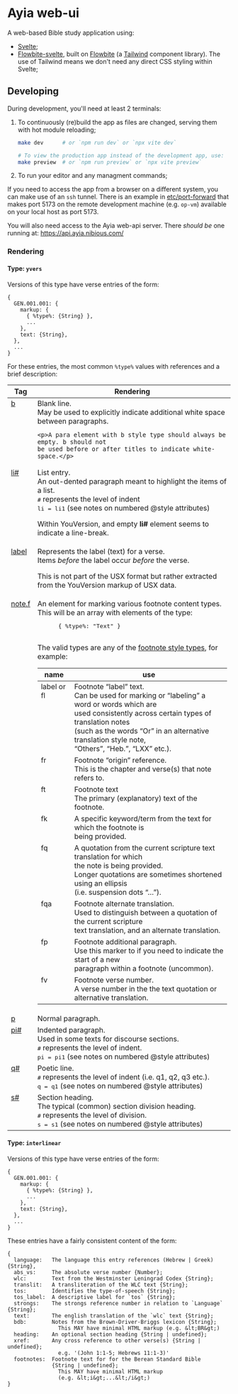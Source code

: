 # Ayia web-ui

A web-based Bible study application using:
- [Svelte](https://svelte.dev/docs/introduction);
- [Flowbite-svelte](https://flowbite-svelte.com/docs/pages/introduction),
  built on [Flowbite](https://flowbite.com/docs/getting-started/introduction/)
  (a [Tailwind](https://tailwindcss.com/docs/installation) component library).
  The use of Tailwind means we don't need any direct CSS styling within Svelte;

## Developing

During development, you'll need at least 2 terminals:
1.  To continuously (re)build the app as files are changed, serving them with
    hot module reloading;
    ```sh
    make dev      # or `npm run dev` or `npx vite dev`

    # To view the production app instead of the development app, use:
    make preview  # or `npm run preview` or `npx vite preview`
    ```
2.  To run your editor and any managment commands;

If you need to access the app from a browser on a different system, you can
make use of an `ssh` tunnel. There is an example in
[etc/port-forward](./etc/port-forward) that makes port 5173 on the remote
development machine (e.g. `op-vm`) available on your local host as port 5173.

You will also need access to the Ayia web-api server. There *should be* one
running at: https://api.ayia.nibious.com/

### Rendering

#### Type: `yvers`
Versions of this type have verse entries of the form:
```
{
  GEN.001.001: {
    markup: {
      { %type%: {String} },
      ...
    },
    text: {String},
  },
  ...
}
```

For these entries, the most common `%type%` values with references and a brief
description:
<table>
 <thead>
  <tr><th>Tag</th><th>Rendering</th></tr>
 </thead>
 <tbody>
  <tr valign='top'>
   <td>
    <a href='https://ubsicap.github.io/usx/parastyles.html#b'>b</a>
   </td>
   <td>
    Blank line.<br />
    May be used to explicitly indicate additional white space between
    paragraphs.<br />

    <p>A para element with b style type should always be empty. b should not
    be used before or after titles to indicate white-space.</p>
   </td>
  </tr>

  <tr valign='top'>
   <td>
    <a href='https://ubsicap.github.io/usx/parastyles.html#li'>li#</a>
   </td>
   <td>
    List entry.<br />
    An out-dented paragraph meant to highlight the items of a list.<br />
    <tt>#</tt> represents the level of indent<br />
    <tt>li = li1</tt> (see notes on numbered @style attributes)<br />
    <p>Within YouVersion, and empty <b>li#</b> element seems to indicate a
    line-break.</p>
   </td>
  </tr>

  <tr valign='top'>
   <td>
    <a href='https://ubsicap.github.io/usx/parastyles.html#label'>label</a>
   </td>
   <td>
    Represents the label (text) for a verse.<br />
    Items <i>before</i> the label occur <i>before</i> the verse.<br />
    <p>This is not part of the USX format but rather extracted from the
    YouVersion markup of USX data.</p>
   </td>
  </tr>

  <tr valign='top'>
   <td>
    <a href='https://ubsicap.github.io/usx/notes.html#footnote-char-style-types'>
      note.f
    </a>
   </td>
   <td>
    An element for marking various footnote content types.<br />
    This will be an array with elements of the type:
    <pre>
      { %type%: "Text" }
    </pre>
    <p>The valid types are any of the
    <a href='https://ubsicap.github.io/usx/notes.html#footnote-char-style-types'>footnote
    style types</a>, for example:</p>
    <table>
     <thead>
      <tr><th>name</th><th>use</th></tr>
     </thead>
     <tbody>
      <tr valign='top'>
       <td>label or fl</td>
       <td>
        Footnote “label” text.<br />
        Can be used for marking or “labeling” a word or words which are<br />
        used consistently across certain types of translation notes<br />
        (such as the words “Or” in an alternative translation style note,<br />
        “Others”, “Heb.”, “LXX” etc.).
      </tr>
      <tr valign='top'>
       <td>fr</td>
       <td>
        Footnote “origin” reference.<br />
        This is the chapter and verse(s) that note refers to.
       </td>
      </tr>
      <tr valign='top'>
       <td>ft</td>
       <td>
        Footnote text<br />
        The primary (explanatory) text of the footnote.
       </td>
      </tr>
      <tr valign='top'>
       <td>fk</td>
       <td>
        A specific keyword/term from the text for which the footnote is<br />
        being provided.
       </td>
      </tr>
      <tr valign='top'>
       <td>fq</td>
       <td>
        A quotation from the current scripture text translation for which<br />
        the note is being provided.<br />
        Longer quotations are sometimes shortened using an ellipsis<br />
        (i.e.  suspension dots “…”).
       </td>
      </tr>
      <tr valign='top'>
       <td>fqa</td>
       <td>
        Footnote alternate translation.<br />
        Used to distinguish between a quotation of the current scripture<br />
        text translation, and an alternate translation.
       </td>
      </tr>
      <tr valign='top'>
       <td>fp</td>
       <td>
        Footnote additional paragraph.<br />
        Use this marker to if you need to indicate the start of a new<br />
        paragraph within a footnote (uncommon).
       </td>
      <tr valign='top'>
       <td>fv</td>
       <td>
        Footnote verse number.<br />
        A verse number in the the text quotation or alternative translation.
       </td>
      </tr>
     </tbody>
    </table>
   </td>
  </tr>

  <tr valign='top'>
   <td><a href='https://ubsicap.github.io/usx/parastyles.html#p'>p</a></td>
   <td>
    Normal paragraph.
   </td>
  </tr>

  <tr valign='top'>
   <td><a href='https://ubsicap.github.io/usx/parastyles.html#pi'>pi#</a></td>
   <td>
    Indented paragraph.<br />
    Used in some texts for discourse sections.<br />
    <tt>#</tt> represents the level of indent.<br />
    <tt>pi = pi1</tt> (see notes on numbered @style attributes)
   </td>
  </tr>

  <tr valign='top'>
   <td><a href='https://ubsicap.github.io/usx/parastyles.html#q'>q#</a></td>
   <td>
    Poetic line.<br />
    <tt>#</tt> represents the level of indent (i.e. q1, q2, q3 etc.).<br />
    <tt>q = q1</tt> (see notes on numbered @style attributes)
   </td>
  </tr>

  <tr valign='top'>
   <td><a href='https://ubsicap.github.io/usx/parastyles.html#s'>s#</a></td>
   <td>
    Section heading.<br />
    The typical (common) section division heading.<br />
    <tt>#</tt> represents the level of division.<br />
    <tt>s = s1</tt> (see notes on numbered @style attributes)
   </td>
  </tr>
 </tbody>
</table>

#### Type: `interlinear`
Versions of this type have verse entries of the form:
```
{
  GEN.001.001: {
    markup: {
      { %type%: {String} },
      ...
    },
    text: {String},
  },
  ...
}
```

These entries have a fairly consistent content of the form:
```
{
  language:   The language this entry references (Hebrew | Greek) {String},
  abs_vs:     The absolute verse number {Number};
  wlc:        Text from the Westminster Leningrad Codex {String};
  translit:   A transliteration of the WLC text {String};
  tos:        Identifies the type-of-speech {String};
  tos_label:  A descriptive label for `tos` {String};
  strongs:    The strongs reference number in relation to `Language` {String};
  text:       The english translation of the `wlc` text {String};
  bdb:        Notes from the Brown-Driver-Briggs lexicon {String};
                This MAY have minimal HTML markup (e.g. &lt;BR&gt;)
  heading:    An optional section heading {String | undefined};
  xref:       Any cross reference to other verse(s) {String | undefined};
                e.g. '(John 1:1-5; Hebrews 11:1-3)'
  footnotes:  Footnote text for for the Berean Standard Bible
              {String | undefined};
                This MAY have minimal HTML markup
                (e.g. &lt;i&gt;...&lt;/i&gt;)
}
```

